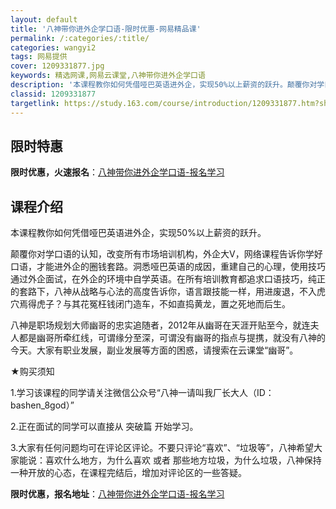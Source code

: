 ```yaml
---
layout: default
title: '八神带你进外企学口语-限时优惠-网易精品课'
permalink: /:categories/:title/
categories: wangyi2
tags: 网易提供
cover: 1209331877.jpg
keywords: 精选网课,网易云课堂,八神带你进外企学口语
description: '本课程教你如何凭借哑巴英语进外企，实现50%以上薪资的跃升。颠覆你对学口语的认知，改变所有市场培训机构，外企大V，网络课'
classid: 1209331877
targetlink: https://study.163.com/course/introduction/1209331877.htm?share=1&shareId=1025206652&utm_campaign=share&utm_medium=iphoneShare&utm_source=&utm_u=1025206652
---
```


## 限时特惠

**限时优惠，火速报名**：[八神带你进外企学口语-报名学习](https://study.163.com/course/introduction/1209331877.htm?share=1&shareId=1025206652&utm_campaign=share&utm_medium=iphoneShare&utm_source=&utm_u=1025206652)

## 课程介绍

本课程教你如何凭借哑巴英语进外企，实现50%以上薪资的跃升。

颠覆你对学口语的认知，改变所有市场培训机构，外企大V，网络课程告诉你学好口语，才能进外企的圈钱套路。洞悉哑巴英语的成因，重建自己的心理，使用技巧通过外企面试，在外企的环境中自学英语。在所有培训教育都追求口语技巧，纯正的套路下，八神从战略与心法的高度告诉你，语言跟技能一样，用进废退，不入虎穴焉得虎子？与其花冤枉钱闭门造车，不如直捣黄龙，置之死地而后生。

八神是职场规划大师幽哥的忠实追随者，2012年从幽哥在天涯开贴至今，就连夫人都是幽哥所牵红线，可谓缘分至深，可谓没有幽哥的指点与提携，就没有八神的今天。大家有职业发展，副业发展等方面的困惑，请搜索在云课堂“幽哥”。



★购买须知

1.学习该课程的同学请关注微信公众号“八神一请叫我厂长大人（ID：bashen_8god）”

2.正在面试的同学可以直接从 突破篇 开始学习。

3.大家有任何问题均可在评论区评论。不要只评论“喜欢”、“垃圾等”，八神希望大家能说：喜欢什么地方，为什么喜欢 或者 那些地方垃圾，为什么垃圾，八神保持一种开放的心态，在课程完结后，增加对评论区的一些答疑。

**限时优惠，报名地址**：[八神带你进外企学口语-报名学习](https://study.163.com/course/introduction/1209331877.htm?share=1&shareId=1025206652&utm_campaign=share&utm_medium=iphoneShare&utm_source=&utm_u=1025206652)

